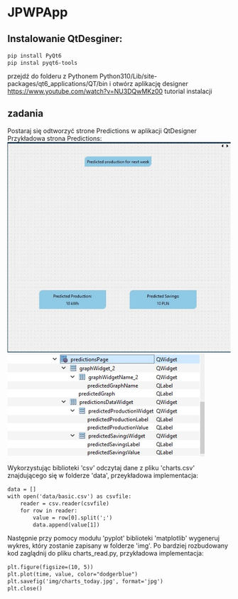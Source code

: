 # JPWPApp

## Instalowanie QtDesginer:
```
pip install PyQt6 
pip instal pyqt6-tools
```
przejdź do folderu z Pythonem Python310/Lib/site-packages/qt6_applications/QT/bin i otwórz aplikację designer  
https://www.youtube.com/watch?v=NU3DQwMKz00 tutorial instalacji

## zadania
Postaraj się odtworzyć strone Predictions w aplikacji QtDesigner
Przykładowa strona Predictions:
![Alt text](https://github.com/ddziechciarz/JPWPApp/blob/Excercise/assets/SampleUI.jpg?raw=true)
![Alt text](https://github.com/ddziechciarz/JPWPApp/blob/Excercise/assets/SampleProjetTree.jpg?raw=true)





Wykorzystując biblioteki 'csv' odczytaj dane z pliku 'charts.csv' znajdującego się w folderze 'data', przeykładowa implementacja: 
```
data = []
with open('data/basic.csv') as csvfile:
    reader = csv.reader(csvfile)
    for row in reader:
        value = row[0].split(';')
        data.append(value[1])
```
Następnie przy pomocy modułu 'pyplot' biblioteki 'matplotlib' wygeneruj wykres, który zostanie zapisany w folderze 'img'. Po bardziej rozbudowany kod zaglądnij do pliku charts_read.py, przykładowa implementacja: 
```
plt.figure(figsize=(10, 5))
plt.plot(time, value, color="dodgerblue")
plt.savefig('img/charts_today.jpg', format='jpg')
plt.close()
```
